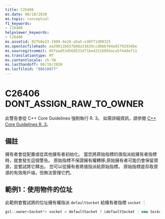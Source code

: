 ```yaml
---
title: C26406
ms.date: 08/18/2020
ms.topic: conceptual
f1_keywords:
- C26406
helpviewer_keywords:
- C26406
ms.assetid: 02fb8e23-1989-4e24-a5a5-e30f71d00325
ms.openlocfilehash: ea39811b657b08a33639ccd86b704a91792934be
ms.sourcegitcommit: 65fead53d56d531d71be42216056aca5f44def11
ms.translationtype: MT
ms.contentlocale: zh-TW
ms.lasthandoff: 08/19/2020
ms.locfileid: "88610877"
---
```

# <a name="c26406--dont_assign_raw_to_owner"></a>C26406 DONT_ASSIGN_RAW_TO_OWNER

此警告會從 C++ Core Guidelines 強制執行 R. 3。 如需詳細資訊，請參閱 [C++ Core Guidelines R. 3](https://github.com/isocpp/CppCoreGuidelines/blob/master/CppCoreGuidelines.md#r3-a-raw-pointer-a-t-is-non-owning)。

## <a name="remarks"></a>備註

擁有者會從配置或從其他擁有者初始化。 當您將原始指標的值指派給擁有者指標時，就會發生這個警告。 原始指標不保證擁有權轉移;原始擁有者可能仍會保留資源，並嘗試將它釋出。 您可以從擁有者將值指派給原始指標。 原始指標是存取資源的有效用戶端，但無法管理它們。

## <a name="example-1--using-address-of-object"></a>範例1：使用物件的位址

此範例會嘗試將的位址擁有權指派 `defaultSocket` 給擁有者指標 `socket` ：

```cpp
gsl::owner<Socket*> socket = defaultSocket ? &defaultSocket : new Socket(); // C26406
```
